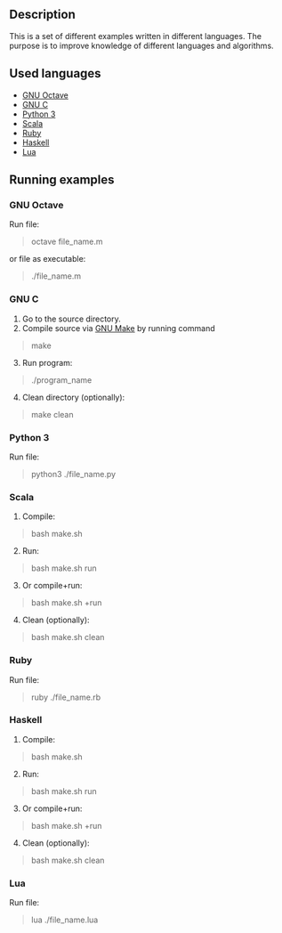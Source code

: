 ## Description

This is a set of different examples written in different languages. The purpose is to improve knowledge of different languages and algorithms.

## Used languages

 * [GNU Octave]
 * [GNU C]
 * [Python 3]
 * [Scala]
 * [Ruby]
 * [Haskell]
 * [Lua]

## Running examples

### GNU Octave
Run file:
> octave file_name.m

or file as executable:
> ./file_name.m

### GNU C
 1. Go to the source directory. 
 2. Compile source via [GNU Make] by running command
> make

 3. Run program:
>./program_name

 4. Clean directory (optionally):
>make clean

### Python 3
Run file:

>python3 ./file_name.py

### Scala

 1. Compile:
 > bash make.sh
 
 2. Run:
 > bash make.sh run

 3. Or compile+run:
 > bash make.sh +run

 4. Clean (optionally):
 > bash make.sh clean

### Ruby
Run file:

>ruby ./file_name.rb

### Haskell
 1. Compile:
 > bash make.sh
 
 2. Run:
 > bash make.sh run

 3. Or compile+run:
 > bash make.sh +run

 4. Clean (optionally):
 > bash make.sh clean

### Lua
Run file:

>lua ./file_name.lua

[GNU Octave]:http://www.gnu.org/software/octave/doc/interpreter/index.html
[GNU C]:http://www.gnu.org/software/gnu-c-manual/gnu-c-manual.html
[GNU Make]:http://www.gnu.org/software/make/manual/make.html
[Python 3]:http://docs.python.org/py3k/
[Scala]:http://www.scala-lang.org/node/197
[Ruby]:http://www.ruby-lang.org/en/documentation
[Haskell]:http://www.haskell.org/haskellwiki/Haskell
[Lua]:http://www.lua.org/